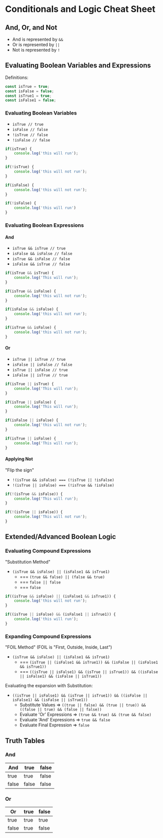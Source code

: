 # Conditionals and Logic Cheat Sheet #

## And, Or, and Not ##

- And is represented by `&&`
- Or is represented by `||`
- Not is represented by `!`

## Evaluating Boolean Variables and Expressions ##

Definitions:

```javascript
const isTrue = true;
const isFalse = false;
const isTrue1 = true;
const isFalse1 = false;
```

### Evaluating Boolean Variables ###

- `isTrue // true`
- `isFalse // false`
- `!isTrue // false`
- `!isFalse // false`

```javascript
if(isTrue) {
    console.log('this will run');
}

if(!isTrue) {
    console.log('this will not run');
}

if(isFalse) {
    console.log('this will not run');
}

if(!isFalse) {
    console.log('this will run')
}
```

### Evaluating Boolean Expressions ###

#### And ####

- `isTrue && isTrue // true`
- `isFalse && isFalse // false`
- `isTrue && isFalse // false`
- `isFalse && isTrue // false`

```javascript
if(isTrue && isTrue) {
    console.log('This will run');
}

if(isTrue && isFalse) {
    console.log('this will not run');
}

if(isFalse && isFalse) {
    console.log('this will not run');
}

if(isTrue && isFalse) {
    console.log('this will not run');
}
```

#### Or ####

- `isTrue || isTrue // true`
- `isFalse || isFalse // false`
- `isTrue || isFalse // true`
- `isFalse || isTrue // true`

```javascript
if(isTrue || isTrue) {
    console.log('This will run');
}

if(isTrue || isFalse) {
    console.log('This will run');
}

if(isFalse || isFalse) {
    console.log('this will not run');
}

if(isTrue || isFalse) {
    console.log('This will run');
}
```

#### Applying Not ####

"Flip the sign"

- `!(isTrue && isFalse) === (!isTrue || !isFalse)`
- `!(isTrue || isFalse) === (!isTrue && !isFalse)`

```javascript
if(!(isTrue && isFalse)) {
    console.log('This will run');
}

if(!(isTrue || isFalse)) {
    console.log('This will not run');
}
```

## Extended/Advanced Boolean Logic ##

### Evaluating Compound Expressions ###

"Substitution Method"

- `(isTrue && isFalse) || (isFalse1 && isTrue1)`
    - === `(true && false) || (false && true)`
    - === `false || false`
    - === `false`

```javascript
if((isTrue && isFalse) || (isFalse1 && isTrue1)) {
    console.log('this will not run');
}

if((isTrue || isFalse) && (isFalse1 || isTrue1)) {
    console.log('this will run');
}
```

### Expanding Compound Expressions ###

"FOIL Method" (FOIL is "First, Outside, Inside, Last")

- `(isTrue && isFalse) || (isFalse1 && isTrue1)`
    - === `(isTrue || (isFalse1 && isTrue1)) && (isFalse || (isFalse1 && isTrue1))`
    - === `((isTrue || isFalse1) && (isTrue || isTrue1)) && ((isFalse || isFalse1) && (isFalse || isTrue1))`

Evaluating the expansion with Substitution:

- `((isTrue || isFalse1) && (isTrue || isTrue1)) && ((isFalse || isFalse1) && (isFalse || isTrue1))`
    - Substitute Values => `((true || false) && (true || true)) && ((false || true) && (false || false))`
    - Evaluate 'Or' Expressions => `(true && true) && (true && false)`
    - Evaluate 'And' Expressions => `true && false`
    - Evaluate Final Expression => `false`

## Truth Tables ##

### And ###

|  And  | true   | false |
| ------|--------|-------|
| true  | true   | false |
| false | false  | false |

### Or ###

|  Or   | true  | false |
| ------|-------|-------|
| true  | true  | true  |
| false | true  | false |